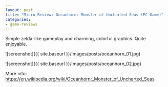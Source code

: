 ```yaml
---
layout: post
title: "Micro Review: Oceanhorn: Monster of Uncharted Seas (PC Game)"
categories:
- game-reviews
---
```


<p>Simple zelda-like gameplay and charming, colorful graphics. Quite enjoyable.</p>


![screenshot]({{ site.baseurl }}/images/posts/oceanhorn_01.jpg)


![screenshot]({{ site.baseurl }}/images/posts/oceanhorn_02.jpg)


<p>More info: <a href="https://en.wikipedia.org/wiki/Oceanhorn:_Monster_of_Uncharted_Seas">https://en.wikipedia.org/wiki/Oceanhorn:_Monster_of_Uncharted_Seas</a></p>
